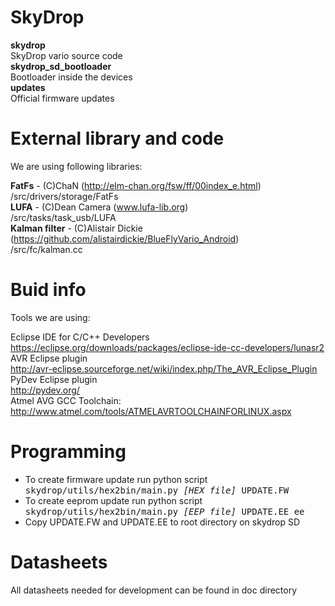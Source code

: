 SkyDrop
=====

<b>skydrop</b><br>
SkyDrop vario source code<br>
<b>skydrop_sd_bootloader</b><br>
Bootloader inside the devices<br>
<b>updates</b><br>
Official firmware updates<br>


External library and code
=====

We are using following libraries:

<b>FatFs</b> - (C)ChaN (http://elm-chan.org/fsw/ff/00index_e.html)<br>
/src/drivers/storage/FatFs<br>
<b>LUFA</b> - (C)Dean Camera (www.lufa-lib.org)<br>
/src/tasks/task_usb/LUFA<br>
<b>Kalman filter</b> - (C)Alistair Dickie (https://github.com/alistairdickie/BlueFlyVario_Android)<br>
/src/fc/kalman.cc<br>



Buid info
=====

Tools we are using:

Eclipse IDE for C/C++ Developers<br>
https://eclipse.org/downloads/packages/eclipse-ide-cc-developers/lunasr2<br>
AVR Eclipse plugin<br>
http://avr-eclipse.sourceforge.net/wiki/index.php/The_AVR_Eclipse_Plugin<br>
PyDev Eclipse plugin<br>
http://pydev.org/<br>
Atmel AVG GCC Toolchain:<br>
http://www.atmel.com/tools/ATMELAVRTOOLCHAINFORLINUX.aspx<br>

Programming
=====

<ul>
<li>To create firmware update run python script <tt>skydrop/utils/hex2bin/main.py <i>[HEX file]</i> UPDATE.FW</tt></li>
<li>To create eeprom update run python script <tt>skydrop/utils/hex2bin/main.py <i>[EEP file]</i> UPDATE.EE ee</tt></li>
<li>Copy UPDATE.FW and UPDATE.EE to root directory on skydrop SD</li>
</ul>


Datasheets
=====

All datasheets needed for development can be found in doc directory



